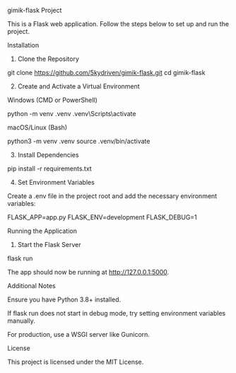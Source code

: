 gimik-flask Project

This is a Flask web application. Follow the steps below to set up and run the project.

Installation

1. Clone the Repository

git clone https://github.com/5kydriven/gimik-flask.git
cd gimik-flask

2. Create and Activate a Virtual Environment

Windows (CMD or PowerShell)

python -m venv .venv
.venv\Scripts\activate

macOS/Linux (Bash)

python3 -m venv .venv
source .venv/bin/activate

3. Install Dependencies

pip install -r requirements.txt

4. Set Environment Variables

Create a .env file in the project root and add the necessary environment variables:

FLASK_APP=app.py
FLASK_ENV=development
FLASK_DEBUG=1

Running the Application

1. Start the Flask Server

flask run

The app should now be running at http://127.0.0.1:5000.

Additional Notes

Ensure you have Python 3.8+ installed.

If flask run does not start in debug mode, try setting environment variables manually.

For production, use a WSGI server like Gunicorn.

License

This project is licensed under the MIT License.